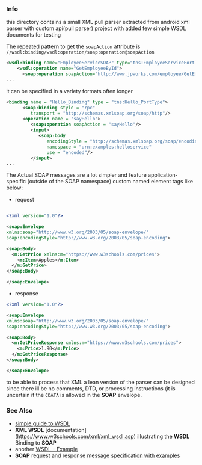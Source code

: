 ### Info

this directory contains a small XML pull parser extracted from 
android xml parser with custom api(pull parser)
[project](https://github.com/rsrahulee/XML)
with added few simple WSDL documents for testing


The repeated pattern to get the `soapAction` attribute is `//wsdl:binding/wsdl:operation/soap:operation@soapAction`

```XML
<wsdl:binding name="EmployeeServiceSOAP" type="tns:EmployeeServicePortType">
    <wsdl:operation name="GetEmployeeById">
      <soap:operation soapAction="http://www.jpworks.com/employee/GetEmployeeById"/>
...
```
it can be specified in a variety formats often longer

```XML
<binding name = "Hello_Binding" type = "tns:Hello_PortType">
      <soap:binding style = "rpc"
         transport = "http://schemas.xmlsoap.org/soap/http"/>
      <operation name = "sayHello">
         <soap:operation soapAction = "sayHello"/>
         <input>
            <soap:body
               encodingStyle = "http://schemas.xmlsoap.org/soap/encoding/"
               namespace = "urn:examples:helloservice"
               use = "encoded"/>
         </input>
...
```

The Actual SOAP messages are a lot simpler and feature application-specific (outside of the SOAP namespace) custom named element tags like below:

* request
```XML

<?xml version="1.0"?>

<soap:Envelope
xmlns:soap="http://www.w3.org/2003/05/soap-envelope/"
soap:encodingStyle="http://www.w3.org/2003/05/soap-encoding">

<soap:Body>
  <m:GetPrice xmlns:m="https://www.w3schools.com/prices">
    <m:Item>Apples</m:Item>
  </m:GetPrice>
</soap:Body>

</soap:Envelope>
```
* response
```XML
<?xml version="1.0"?>

<soap:Envelope
xmlns:soap="http://www.w3.org/2003/05/soap-envelope/"
soap:encodingStyle="http://www.w3.org/2003/05/soap-encoding">

<soap:Body>
  <m:GetPriceResponse xmlns:m="https://www.w3schools.com/prices">
    <m:Price>1.90</m:Price>
  </m:GetPriceResponse>
</soap:Body>

</soap:Envelope>
```

to be able to process that XML a lean version of the parser can be designed since there ill be no comments, DTD, or processing instructions (it is uncertain if the `CDATA` is allowed in the __SOAP__ envelope.

### See Also

  * [simple guide to WSDL](https://www.tutorialworks.com/wsdl/)
  * __XML WSDL__ [documentation] (https://www.w3schools.com/xml/xml_wsdl.asp) illustrating the __WSDL__ Binding to __SOAP__
  * another [WSDL - Example](https://www.tutorialspoint.com/wsdl/wsdl_example.htm)
  * __SOAP__ request and response message [specification with examples](https://www.w3schools.com/xml/xml_soap.asp)
